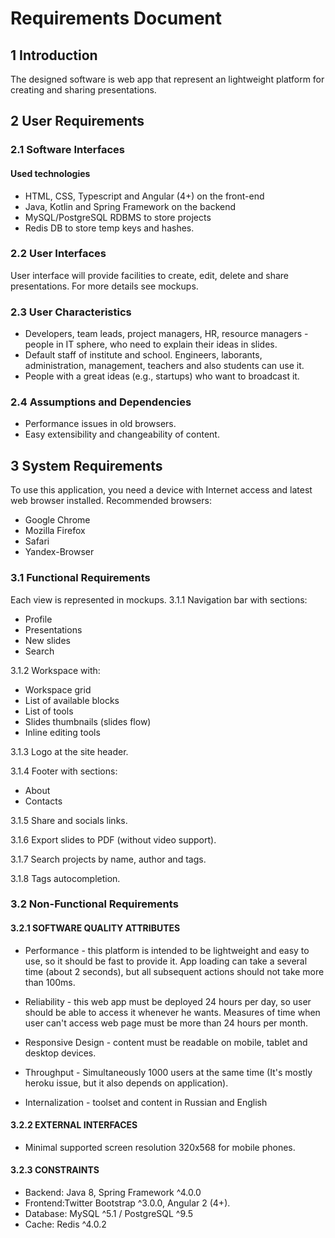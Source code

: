 # Requirements Document 
## 1 Introduction
The designed software is web app that represent an lightweight platform for creating and sharing presentations.
## 2 User Requirements

### 2.1 Software Interfaces

#### Used technologies
- HTML, CSS, Typescript and Angular (4+) on the front-end
- Java, Kotlin and Spring Framework on the backend
- MySQL/PostgreSQL RDBMS to store projects
- Redis DB to store temp keys and hashes.

### 2.2 User Interfaces

User interface will provide facilities to create, edit, delete and share presentations. For more details see mockups.

### 2.3 User Characteristics
- Developers, team leads, project managers, HR, resource managers - people in IT sphere, who need to explain their ideas in slides.
- Default staff of institute and school. Engineers, laborants, administration, management, teachers and also students can use it.
- People with a great ideas (e.g., startups) who want to broadcast it.
### 2.4 Assumptions and Dependencies
- Performance issues in old browsers.
- Easy extensibility and changeability of content.
## 3 System Requirements
To use this application, you need a device with Internet access and latest web browser installed. Recommended browsers:

- Google Chrome
- Mozilla Firefox
- Safari
- Yandex-Browser

### 3.1 Functional Requirements
Each view is represented in mockups.
3.1.1 Navigation bar with sections:
- Profile
- Presentations
- New slides
- Search

3.1.2 Workspace with:
- Workspace grid
- List of available blocks
- List of tools
- Slides thumbnails (slides flow)
- Inline editing tools

3.1.3 Logo at the site header.

3.1.4 Footer with sections:
- About
- Contacts

3.1.5 Share and socials links.

3.1.6 Export slides to PDF (without video support).

3.1.7 Search projects by name, author and tags.

3.1.8 Tags autocompletion.

### 3.2 Non-Functional Requirements
#### 3.2.1 SOFTWARE QUALITY ATTRIBUTES
* Performance - this platform is intended to be lightweight and easy to use, so it should be fast to provide it. App loading can take a several time (about 2 seconds), but all subsequent actions should not take more than 100ms.

* Reliability - this web app must be deployed 24 hours per day, so user should be able to access it whenever he wants. Measures of time when user can't access web page must be more than 24 hours per month.

* Responsive Design - content must be readable on mobile, tablet and desktop devices.

* Throughput - Simultaneously 1000 users at the same time (It's mostly heroku issue, but it also depends on application). 

* Internalization - toolset and content in Russian and English

#### 3.2.2 EXTERNAL INTERFACES

* Minimal supported screen resolution 320x568 for mobile phones.

#### 3.2.3 CONSTRAINTS
* Backend: Java 8, Spring Framework ^4.0.0
* Frontend:Twitter Bootstrap ^3.0.0, Angular 2 (4+).
* Database: MySQL ^5.1 / PostgreSQL ^9.5
* Cache: Redis ^4.0.2
